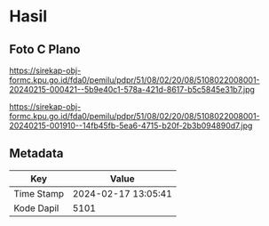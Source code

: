 # Hasil

## Foto C Plano

https://sirekap-obj-formc.kpu.go.id/fda0/pemilu/pdpr/51/08/02/20/08/5108022008001-20240215-000421--5b9e40c1-578a-421d-8617-b5c5845e31b7.jpg

https://sirekap-obj-formc.kpu.go.id/fda0/pemilu/pdpr/51/08/02/20/08/5108022008001-20240215-001910--14fb45fb-5ea6-4715-b20f-2b3b094890d7.jpg


## Metadata

| Key        | Value               |
| ---------- | ------------------- |
| Time Stamp | 2024-02-17 13:05:41 |
| Kode Dapil | 5101                |



